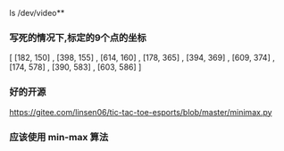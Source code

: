ls /dev/video**

### 写死的情况下,标定的9个点的坐标
[ [182, 150]  ,  [398, 155]  ,  [614, 160]  ,  [178, 365]  ,  [394, 369]  ,  [609, 374]  ,  [174, 578]  ,  [390, 583]  ,  [603, 586]  ]




### 好的开源
https://gitee.com/linsen06/tic-tac-toe-esports/blob/master/minimax.py

### 应该使用 min-max 算法